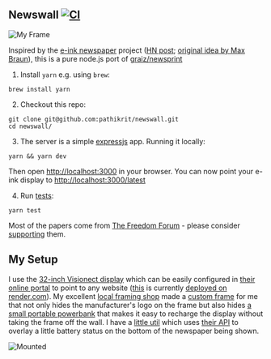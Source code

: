 Newswall [![CI](https://github.com/pathikrit/newswall/actions/workflows/ci.yml/badge.svg?branch=master)](https://github.com/pathikrit/newswall/actions/workflows/ci.yml)
---

![My Frame](https://cdn.shopify.com/s/files/1/0732/9539/7170/files/Black.jpg?v=1719942534)

Inspired by the [e-ink newspaper](https://github.com/mmicire/nyt2png) project ([HN post](https://news.ycombinator.com/item?id=26611371); [original idea by Max Braun](https://onezero.medium.com/the-morning-paper-revisited-35b407822494)),
this is a pure node.js port of [graiz/newsprint](https://github.com/graiz/newsprint)

1. Install `yarn` e.g. using `brew`:
```shell
brew install yarn
```

2. Checkout this repo:
```shell
git clone git@github.com:pathikrit/newswall.git
cd newswall/
```

3. The server is a simple [expressjs](https://expressjs.com/) app. Running it locally:
```shell
yarn && yarn dev
```
Then open <http://localhost:3000> in your browser. You can now point your e-ink display to <http://localhost:3000/latest>

4. Run [tests](/app.test.js):
```shell
yarn test
```

Most of the papers come from [The Freedom Forum](https://www.freedomforum.org/todaysfrontpages/) - please consider [supporting](https://www.freedomforum.org/support/) them.

My Setup
---
I use the [32-inch Visionect display](https://www.visionect.com/shop/place-play-32/ref/pathikrit/)
which can be easily configured in [their online portal](https://portal.getjoan.com/) to point to any website
([this](http://newswall.onrender.com) is currently [deployed on render.com](https://render.com/docs/deploy-node-express-app)).
My excellent [local framing shop](https://tenaflycamera.business.site/)
made a [custom frame](https://photos.app.goo.gl/SYgRZbz4BgVaxsVg8) for me that not only hides the manufacturer's logo on the frame but also hides [a small portable powerbank](https://www.amazon.com/gp/product/B09VP41M71/ref=ppx_yo_dt_b_asin_title_o00_s00?ie=UTF8&th=1)
that makes it easy to recharge the display without taking the frame off the wall.
I have a [little util](https://github.com/pathikrit/node-joan) which uses [their API](https://portal.getjoan.com/api/docs/) to overlay a little battery status on the bottom of the newspaper being shown.

![Mounted](https://cdn.shopify.com/s/files/1/0732/9539/7170/files/ApartmentLivingRoom_1000x1500.jpg?v=1719942534)
